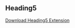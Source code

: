 ## Heading5

<a href="https://github.com/bextdev797/Heading5/raw/main/out/com.brandonang.heading5.aix">Download Heading5 Extension</a>
